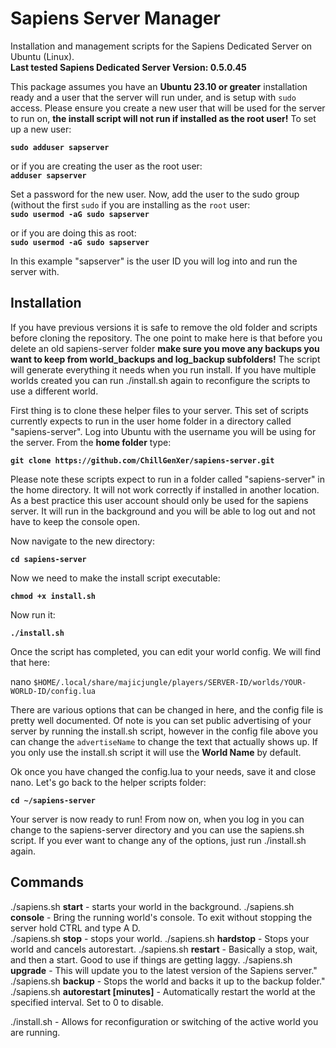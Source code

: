 # Sapiens Server Manager
Installation and management scripts for the Sapiens Dedicated Server on Ubuntu (Linux).<br>
**Last tested Sapiens Dedicated Server Version: 0.5.0.45**

This package assumes you have an **Ubuntu 23.10 or greater** installation ready and a user that the server will run under, and is setup with ``sudo`` access.  Please ensure you create a new user that will be used for the server to run on, **the install script will not run if installed as the root user!**  To set up a new user:

**``sudo adduser sapserver``**

or if you are creating the user as the root user:<br>
**``adduser sapserver``**

Set a password for the new user.  Now, add the user to the sudo group (without the first ``sudo`` if you are installing as the ``root`` user:<br>
**``sudo usermod -aG sudo sapserver``**

or if you are doing this as root:<br>
**``sudo usermod -aG sudo sapserver``**

In this example "sapserver" is the user ID you will log into and run the server with.

## Installation

If you have previous versions it is safe to remove the old folder and scripts before cloning the repository.  The one point to make here is that before you delete an old sapiens-server folder **make sure you move any backups you want to keep from world_backups and log_backup subfolders!**  The script will generate everything it needs when you run install.  If you have multiple worlds created you can run ./install.sh again to reconfigure the scripts to use a different world.

First thing is to clone these helper files to your server.  This set of scripts currently expects to run in the user home folder in a directory called "sapiens-server".  Log into Ubuntu with the username you will be using for the server.  From the **home folder** type:

**``git clone https://github.com/ChillGenXer/sapiens-server.git``**

Please note these scripts expect to run in a folder called "sapiens-server" in the home directory.  It will not work correctly if installed in another location.  As a best practice this user account should only be used for the sapiens server.  It will run in the background and you will be able to log out and not have to keep the console open.

Now navigate to the new directory:<br>

**``cd sapiens-server``**

Now we need to make the install script executable:<br>

**``chmod +x install.sh``**

Now run it:

**``./install.sh``**

Once the script has completed, you can edit your world config.  We will find that here:

nano ``$HOME/.local/share/majicjungle/players/SERVER-ID/worlds/YOUR-WORLD-ID/config.lua``

There are various options that can be changed in here, and the config file is pretty well documented. Of note is you can set public advertising of your server by running the install.sh script, however in the config file above you can change the ``advertiseName`` to change the text that actually shows up.  If you only use the install.sh script it will use the **World Name** by default.

Ok once you have changed the config.lua to your needs, save it and close nano. Let's go back to the helper scripts folder:

**``cd ~/sapiens-server``**

Your server is now ready to run!  From now on, when you log in you can change to the sapiens-server directory and you can use the sapiens.sh script.  If you ever want to change any of the options, just run ./install.sh again.

## Commands

./sapiens.sh **start** - starts your world in the background.
./sapiens.sh **console** - Bring the running world's console. To exit without stopping the server hold CTRL and type A D.       
./sapiens.sh **stop** - stops your world.
./sapiens.sh **hardstop** - Stops your world and cancels autorestart.
./sapiens.sh **restart** - Basically a stop, wait, and then a start. Good to use if things are getting laggy.
./sapiens.sh **upgrade** - This will update you to the latest version of the Sapiens server."
./sapiens.sh **backup** - Stops the world and backs it up to the backup folder."
./sapiens.sh **autorestart [minutes]** - Automatically restart the world at the specified interval.  Set to 0 to disable.

./install.sh - Allows for reconfiguration or switching of the active world you are running.
